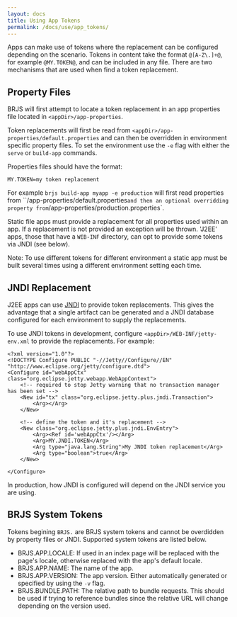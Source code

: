 ```yaml
---
layout: docs
title: Using App Tokens
permalink: /docs/use/app_tokens/
---
```


Apps can make use of tokens where the replacement can be configured depending on the scenario. Tokens in content take the format `@[A-Z\.]+@`, for example `@MY.TOKEN@`, and can be included in any file. There are two mechanisms that are used when find a token replacement.

## Property Files

BRJS will first attempt to locate a token replacement in an app properties file located in `<appDir>/app-properties`.

Token replacements will first be read from `<appDir>/app-properties/default.properties` and can then be overridden in environment specific property files. To set the environment use the `-e` flag with either the `serve` or `build-app` commands.

Properties files should have the format:

```
MY.TOKEN=my token replacement
```

For example `brjs build-app myapp -e production` will first read properties from ``<appDir>/app-properties/default.properties` and then an optional overridding property from `<appDir>/app-properties/production.properties`.

Static file apps must provide a replacement for all properties used within an app. If a replacement is not provided an exception will be thrown. 'J2EE' apps, those that have a `WEB-INF` directory, can opt to provide some tokens via JNDI (see below).

Note: To use different tokens for different environment a static app must be built several times using a different environment setting each time.

## JNDI Replacement

J2EE apps can use [JNDI](https://en.wikipedia.org/wiki/Java_Naming_and_Directory_Interface) to provide token replacements. This gives the advantage that a single artifact can be generated and a JNDI database configured for each environment to supply the replacements.

To use JNDI tokens in development, configure `<appDir>/WEB-INF/jetty-env.xml` to provide the replacements. For example:

```
<?xml version="1.0"?>
<!DOCTYPE Configure PUBLIC "-//Jetty//Configure//EN" "http://www.eclipse.org/jetty/configure.dtd">
<Configure id="webAppCtx" class="org.eclipse.jetty.webapp.WebAppContext">
	<!-- required to stop Jetty warning that no transaction manager has been set -->
	<New id="tx" class="org.eclipse.jetty.plus.jndi.Transaction">
		<Arg></Arg>
	</New>

	<!-- define the token and it's replacement -->
    <New class="org.eclipse.jetty.plus.jndi.EnvEntry">
        <Arg><Ref id='webAppCtx'/></Arg>
        <Arg>MY.JNDI.TOKEN</Arg>
        <Arg type="java.lang.String">My JNDI token replacement</Arg>
        <Arg type="boolean">true</Arg>
    </New>

</Configure>
```

In production, how JNDI is configured will depend on the JNDI service you are using.


## BRJS System Tokens

Tokens begining `BRJS.` are BRJS system tokens and cannot be overdidden by property files or JNDI. Supported system tokens are listed below.

- BRJS.APP.LOCALE: If used in an index page will be replaced with the page's locale, otherwise replaced with the app's default locale.
- BRJS.APP.NAME: The name of the app.
- BRJS.APP.VERSION: The app version. Either automatically generated or specified by using the `-v` flag.
- BRJS.BUNDLE.PATH: The relative path to bundle requests. This should be used if trying to reference bundles since the relative URL will change depending on the version used.
